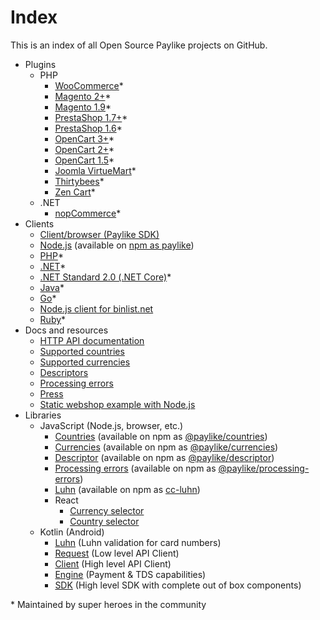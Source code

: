 # Index

This is an index of all Open Source Paylike projects on GitHub.

- Plugins
	- PHP
		- [WooCommerce](https://github.com/paylike/plugin-woocommerce)*
		- [Magento 2+](https://github.com/paylike/plugin-magento-2)*
		- [Magento 1.9](https://github.com/paylike/plugin-magento-1.9)*
		- [PrestaShop 1.7+](https://github.com/paylike/plugin-prestashop-1.7)*
		- [PrestaShop 1.6](https://github.com/paylike/plugin-prestashop-1.6)*
		- [OpenCart 3+](https://github.com/paylike/plugin-opencart-3)*
		- [OpenCart 2+](https://github.com/paylike/plugin-opencart)*
		- [OpenCart 1.5](https://github.com/paylike/plugin-opencart-1.5)*
		- [Joomla VirtueMart](https://github.com/paylike/plugin-virtuemart)*
		- [Thirtybees](https://github.com/paylike/plugin-thirtybees)*
		- [Zen Cart](https://github.com/paylike/zen-cart)*
	- .NET
		- [nopCommerce](https://github.com/paylike/plugin-nopcommerce)*
- Clients
	- [Client/browser (Paylike SDK)](https://github.com/paylike/sdk)
	- [Node.js](https://github.com/paylike/node-api) (available on [npm as paylike](https://www.npmjs.com/package/paylike))
	- [PHP](https://github.com/paylike/php-api)*
	- [.NET](https://github.com/paylike/Paylike.NET)*
	- [.NET Standard 2.0 (.NET Core)](https://github.com/mrlund/Paylike.NETstandard)*
	- [Java](https://github.com/paylike/java-api)*
	- [Go](https://github.com/paylike/go-api)*
	- [Node.js client for binlist.net](https://github.com/paylike/binlookup)
	- [Ruby](https://github.com/luneteyewear/paylike)*
- Docs and resources
	- [HTTP API documentation](https://github.com/paylike/api-docs)
	- [Supported countries](https://github.com/paylike/countries)
	- [Supported currencies](https://github.com/paylike/currencies)
	- [Descriptors](https://github.com/paylike/descriptor)
	- [Processing errors](https://github.com/paylike/processing-errors)
	- [Press](https://github.com/paylike/press)
	- [Static webshop example with Node.js](https://github.com/paylike/webshop-example)
- Libraries
	- JavaScript (Node.js, browser, etc.)
		- [Countries](https://github.com/paylike/countries) (available on npm as [@paylike/countries](https://www.npmjs.com/package/@paylike/countries))
		- [Currencies](https://github.com/paylike/currencies) (available on npm as [@paylike/currencies](https://www.npmjs.com/package/@paylike/currencies))
		- [Descriptor](https://github.com/paylike/descriptor) (available on npm as [@paylike/descriptor](https://www.npmjs.com/package/@paylike/descriptor))
		- [Processing errors](https://github.com/paylike/processing-errors) (available on npm as [@paylike/processing-errors](https://www.npmjs.com/package/@paylike/processing-errors))
		- [Luhn](https://github.com/paylike/luhn) (available on npm as [cc-luhn](https://www.npmjs.com/package/cc-luhn))
		- React
			- [Currency selector](https://github.com/paylike/react-currency-select)
			- [Country selector](https://github.com/paylike/react-country-select)
	- Kotlin (Android)
		- [Luhn](https://github.com/paylike/kotlin_luhn) (Luhn validation for card numbers)
		- [Request](https://github.com/paylike/kotlin_request) (Low level API Client)
		- [Client](https://github.com/paylike/kotlin_client) (High level API Client)
		- [Engine](https://github.com/paylike/kotlin_engine) (Payment & TDS capabilities)
		- [SDK](https://github.com/paylike/kotlin_sdk) (High level SDK with complete out of box components)

\* Maintained by super heroes in the community

